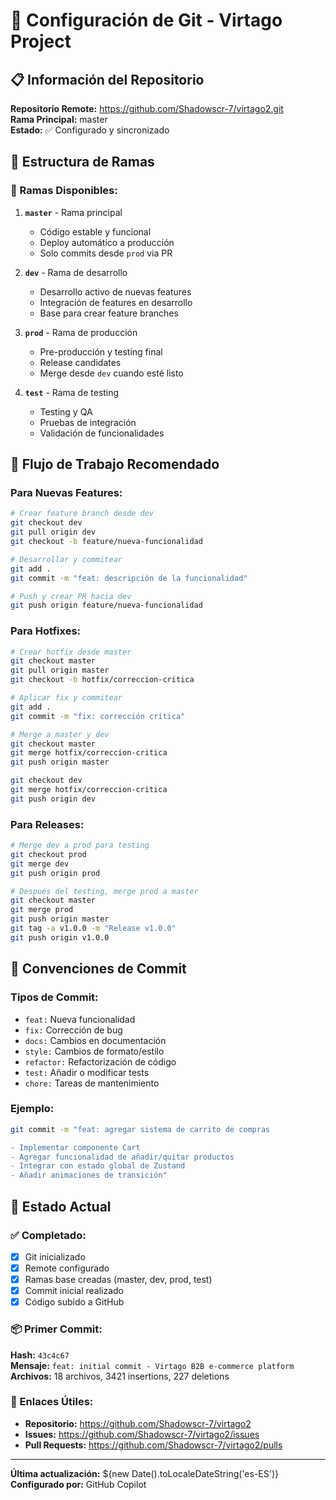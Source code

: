 # 🔧 Configuración de Git - Virtago Project

## 📋 Información del Repositorio

**Repositorio Remote:** https://github.com/Shadowscr-7/virtago2.git  
**Rama Principal:** master  
**Estado:** ✅ Configurado y sincronizado

## 🌿 Estructura de Ramas

### 📂 Ramas Disponibles:

1. **`master`** - Rama principal
   - Código estable y funcional
   - Deploy automático a producción
   - Solo commits desde `prod` via PR

2. **`dev`** - Rama de desarrollo
   - Desarrollo activo de nuevas features
   - Integración de features en desarrollo
   - Base para crear feature branches

3. **`prod`** - Rama de producción
   - Pre-producción y testing final
   - Release candidates
   - Merge desde `dev` cuando esté listo

4. **`test`** - Rama de testing
   - Testing y QA
   - Pruebas de integración
   - Validación de funcionalidades

## 🔄 Flujo de Trabajo Recomendado

### Para Nuevas Features:
```bash
# Crear feature branch desde dev
git checkout dev
git pull origin dev
git checkout -b feature/nueva-funcionalidad

# Desarrollar y commitear
git add .
git commit -m "feat: descripción de la funcionalidad"

# Push y crear PR hacia dev
git push origin feature/nueva-funcionalidad
```

### Para Hotfixes:
```bash
# Crear hotfix desde master
git checkout master
git pull origin master
git checkout -b hotfix/correccion-critica

# Aplicar fix y commitear
git add .
git commit -m "fix: corrección crítica"

# Merge a master y dev
git checkout master
git merge hotfix/correccion-critica
git push origin master

git checkout dev
git merge hotfix/correccion-critica
git push origin dev
```

### Para Releases:
```bash
# Merge dev a prod para testing
git checkout prod
git merge dev
git push origin prod

# Después del testing, merge prod a master
git checkout master
git merge prod
git push origin master
git tag -a v1.0.0 -m "Release v1.0.0"
git push origin v1.0.0
```

## 📝 Convenciones de Commit

### Tipos de Commit:
- `feat:` Nueva funcionalidad
- `fix:` Corrección de bug
- `docs:` Cambios en documentación
- `style:` Cambios de formato/estilo
- `refactor:` Refactorización de código
- `test:` Añadir o modificar tests
- `chore:` Tareas de mantenimiento

### Ejemplo:
```bash
git commit -m "feat: agregar sistema de carrito de compras

- Implementar componente Cart
- Agregar funcionalidad de añadir/quitar productos
- Integrar con estado global de Zustand
- Añadir animaciones de transición"
```

## 🚀 Estado Actual

### ✅ Completado:
- [x] Git inicializado
- [x] Remote configurado
- [x] Ramas base creadas (master, dev, prod, test)
- [x] Commit inicial realizado
- [x] Código subido a GitHub

### 📦 Primer Commit:
**Hash:** `43c4c67`  
**Mensaje:** `feat: initial commit - Virtago B2B e-commerce platform`  
**Archivos:** 18 archivos, 3421 insertions, 227 deletions

### 🔗 Enlaces Útiles:
- **Repositorio:** https://github.com/Shadowscr-7/virtago2
- **Issues:** https://github.com/Shadowscr-7/virtago2/issues
- **Pull Requests:** https://github.com/Shadowscr-7/virtago2/pulls

---

**Última actualización:** ${new Date().toLocaleDateString('es-ES')}  
**Configurado por:** GitHub Copilot
